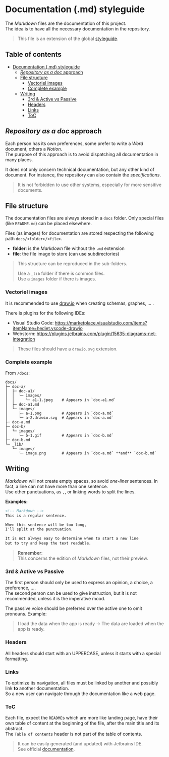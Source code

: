 # Documentation (.md) styleguide

The _Markdown_ files are the documentation of this project.  
The idea is to have all the necessary documentation in the repository.

> This file is an extension of the global [styleguide](../styleguide.md).

## Table of contents

<!-- TOC -->
* [Documentation (.md) styleguide](#documentation-md-styleguide)
  * [_Repository as a doc_ approach](#repository-as-a-doc-approach)
  * [File structure](#file-structure)
    * [Vectoriel images](#vectoriel-images)
    * [Complete example](#complete-example)
  * [Writing](#writing)
    * [3rd & Active vs Passive](#3rd--active-vs-passive)
    * [Headers](#headers)
    * [Links](#links)
    * [ToC](#toc)
<!-- TOC -->

## _Repository as a doc_ approach

Each person has its own preferences, some prefer to write a _Word_ document, others a _Notion_.  
The purpose of this approach is to avoid dispatching all documentation in many places.

It does not only concern technical documentation, but any other kind of document.
For instance, the repository can also contain the _specifications_.

> It is not forbidden to use other systems, especially for more sensitive documents.

## File structure

The documentation files are always stored in a `docs` folder.
Only special files (like `README.md`) can be placed elsewhere.

Files (as images) for documentation are stored respecting the following path `docs/<folder>/<file>`.

* **folder**: is the _Markdown_ file without the `.md` extension
* **file**: the file image to store (can use subdirectories)

> This structure can be reproduced in the sub-folders.
>
> Use a `_lib` folder if there is common files.  
> Use a `images` folder if there is images.

### Vectoriel images

It is recommended to use [draw.io](https://app.diagrams.net/)
when creating schemas, graphes, ... .

There is plugins for the following IDEs:

* Visual Studio Code: <https://marketplace.visualstudio.com/items?itemName=hediet.vscode-drawio>
* Webstorm: <https://plugins.jetbrains.com/plugin/15635-diagrams-net-integration>

> These files should have a `drawio.svg` extension.

### Complete example

From `/docs`:

```text
docs/
├─ doc-a/
│  ├─ doc-a1/
│  │  └─ images/
│  │     └─ a1-1.jpeg    # Appears in `doc-a1.md`
│  ├─ doc-a1.md
│  └─ images/
│     ├─ a-1.png         # Appears in `doc-a.md`
│     └─ a-2.drawio.svg  # Appears in `doc-a.md`
├─ doc-a.md
├─ doc-b/
│  └─ images/
│     └─ b-1.gif         # Appears in `doc-b.md`
├─ doc-b.md
└─ _lib/
   └─ images/
      └─ image.png       # Appears in `doc-a.md` **and** `doc-b.md` 
```

## Writing

_Markdown_ will not create empty spaces, so avoid _one-liner_ sentences.
In fact, a line can not have more than one sentence.  
Use other punctuations, as `,`, or linking words to split the lines.

**Examples:**

```markdown
<!-- Markdown -->
This is a regular sentence.

When this sentence will be too long,
I'll split at the punctuation.

It is not always easy to determine when to start a new line
but to try and keep the text readable.
```

> **Remember**:  
> This concerns the edition of _Markdown_ files, not their preview.

### 3rd & Active vs Passive

The first person should only be used to express
an opinion, a choice, a preference, ....  
The second person can be used to give instruction, but it is not recommended,
unless it is the imperative mood.

The passive voice should be preferred over the active one to omit pronouns.
Example:

> I load the data when the app is ready -> The data are loaded when the app is ready.

### Headers

All headers should start with an UPPERCASE,
unless it starts with a special formatting.

### Links

To optimize its navigation,
all files must be linked by another and possibly link **to** another documentation.  
So a new user can navigate through the documentation like a web page.

### ToC

Each file, expect the `README`s which are more like landing page,
have their own table of content at the beginning of the file,
after the main title and its abstract.  
The `Table of contents` header is not part of the table of contents.

> It can be easily generated (and updated) with Jetbrains IDE.  
> See official [documentation](https://www.jetbrains.com/help/idea/markdown.html#table-of-contents).
